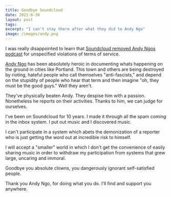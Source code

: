 ```yaml
---
title: Goodbye Soundcloud
date: 2021-6-30
layout: post
tags:
excerpt: "I can't stay there after what they did to Andy Ngo"
image: /images/andy.png
---
```


I was really disappointed to learn that [Soundcloud removed Andy Ngos podcast](https://www.dailymail.co.uk/news/article-9737721/Andy-Ngo-latest-conservative-voice-CANCELED-Big-Tech-SoundCloud-bans-podcast.html)
for unspecified violations of terms of service.

[Andy Ngo](https://twitter.com/MrAndyNgo) has been absolutely heroic in documenting whats happening on the ground
in cities like Portland. This town and others are being destroyed by rioting, hateful people who call themselves
"anti-fascists," and depend on the stupidity of people who hear that
term and then imagine "oh, they must be the good guys." Well they aren't.

They've physically beaten Andy. They despise him with a passion. Nonetheless he reports
on their activities. Thanks to him, we can judge for ourselves.

I've been on Soundcloud for 10 years. I made it through all the spam coming
in the inbox system. I put out music and I discovered music.

I can't participate in a system which abets the demonization of a reporter
who is just getting the word out at incredible risk to himself.

I will accept a "smaller" world in which I don't get the convenience of easily
sharing music in order to withdraw my participation from systems that grew
large, uncaring and immoral.

Goodbye you absolute clowns, you dangerously ignorant self-satisfied people.

Thank you Andy Ngo, for doing what you do. I'll find and support you anywhere.
